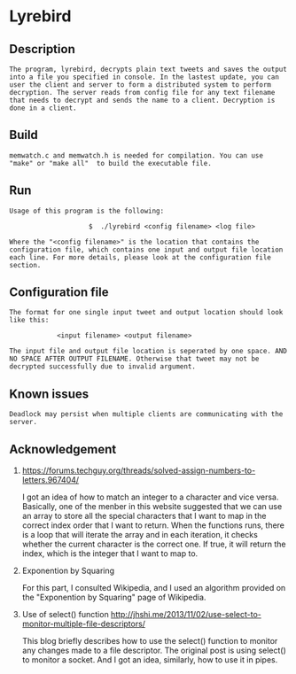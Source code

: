 # Lyrebird

## Description
	The program, lyrebird, decrypts plain text tweets and saves the output into a file you specified in console. In the lastest update, you can user the client and server to form a distributed system to perform decryption. The server reads from config file for any text filename that needs to decrypt and sends the name to a client. Decryption is done in a client.


## Build
	memwatch.c and memwatch.h is needed for compilation. You can use "make" or "make all"  to build the executable file.


## Run
	Usage of this program is the following:

						$  ./lyrebird <config filename> <log file>

	Where the "<config filename>" is the location that contains the configuration file, which contains one input and output file location each line. For more details, please look at the configuration file section.


## Configuration file
	The format for one single input tweet and output location should look like this:

				<input filename> <output filename>

	The input file and output file location is seperated by one space. AND NO SPACE AFTER OUTPUT FILENAME. Otherwise that tweet may not be decrypted successfully due to invalid argument.

	
## Known issues
	
	Deadlock may persist when multiple clients are communicating with the server.

## Acknowledgement

1. https://forums.techguy.org/threads/solved-assign-numbers-to-letters.967404/

	I got an idea of how to match an integer to a character and vice versa. Basically, one of the menber in this website suggested that we can use an array to store all the special characters that I want to map in the correct index order that I want to return. When the functions runs, there is a loop that will iterate the array and in each iteration, it checks whether the current character is the correct one. If true, it will return the index, which is the integer that I want to map to.


2. Exponention by Squaring

	For this part, I consulted Wikipedia, and I used an algorithm provided on the "Exponention by Squaring" page of Wikipedia.

3. Use of select() function
	http://jhshi.me/2013/11/02/use-select-to-monitor-multiple-file-descriptors/
	
	This blog briefly describes how to use the select() function to monitor any changes made to a file descriptor. The original post is using select() to monitor a socket. And I got an idea, similarly, how to use it in pipes.
